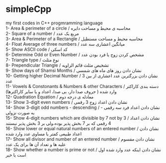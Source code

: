 # simpleCpp
my first codes in C++ progmramming language
<br> 1- Area & perimeter of a circle / محاسبه ی محیط و مساحت دایره
<br> 2- Square of a number / مربع یک عدد
<br> 3- Area & Perimeter of a Rectangle / محاسبه محیط و مساحت مستطیل
<br> 4- Float Average of three numbers / میانگین اعشاری سه عدد
<br> 5- Show ASCII code / کد اسکی
<br> 6- Determine Odd or Even Number / مشخص کردن زوج یا فرد بودن عدد
<br> 7- Triangle type / نوع مثلث
<br> 8- Prependicular Triangle / تشخیص مثلث قائم الزاویه
<br> 9- Show days of Shamsi Months / نشان دادن روز های ماه های شمسی
<br> 10- Getting higher Decimal Number / نشان دادن بزرگترین عدد اعشاری از بین 3 عدد
<br> 11- Vowels & Constonants & Numbers & other Characters / دسته بندی کاراکتر وارد شده ( حروف صدا دار، بی صدا، اعداد و یا سایر کاراکترها)
<br> 12- Quadration Equation / معادله ی درجه دوم
<br> 13- Show 3-digit even numbers / نشان دادن اعداد زوج 3 رقمی
<br> 14- Show 3-digit odd numbers - descending / نشان دادن اعداد فرد سه رقمی - به صورت نزولی
<br> 15- Show 4-digit numbers which are divisible by 7 not by 3 / نشان دادن اعداد 4 رقمی که بر 7 بخش پذیر بوده،ولی بر 3 بخش پذیر نیستند
<br> 16- Show lower or equal natural numbers of an entered number / نشان دادن اعداد طبیعی کمتر یا مساوی عدد وارد شده
<br> 17- Show all divisor and number of an entered number / نشان دادن مقسوم علیه ها و تعداد آن ها برای یک عدد
<br> 18- Show whether a number is prime or not / نشان دادن اینکه عدد وارد شده اول است یا خیر
